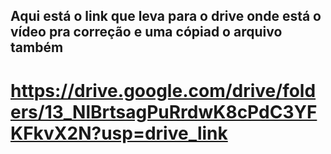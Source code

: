 ## Aqui está o link que leva para o drive onde está o vídeo pra correção e uma cópiad o arquivo também

# https://drive.google.com/drive/folders/13_NlBrtsagPuRrdwK8cPdC3YFKFkvX2N?usp=drive_link
